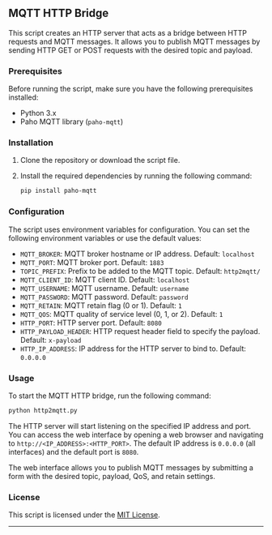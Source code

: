
## MQTT HTTP Bridge

This script creates an HTTP server that acts as a bridge between HTTP requests and MQTT messages. It allows you to publish MQTT messages by sending HTTP GET or POST requests with the desired topic and payload.

### Prerequisites

Before running the script, make sure you have the following prerequisites installed:

- Python 3.x
- Paho MQTT library (`paho-mqtt`)

### Installation

1. Clone the repository or download the script file.
2. Install the required dependencies by running the following command:

   ```bash
   pip install paho-mqtt
   ```

### Configuration

The script uses environment variables for configuration. You can set the following environment variables or use the default values:

- `MQTT_BROKER`: MQTT broker hostname or IP address. Default: `localhost`
- `MQTT_PORT`: MQTT broker port. Default: `1883`
- `TOPIC_PREFIX`: Prefix to be added to the MQTT topic. Default: `http2mqtt/`
- `MQTT_CLIENT_ID`: MQTT client ID. Default: `localhost`
- `MQTT_USERNAME`: MQTT username. Default: `username`
- `MQTT_PASSWORD`: MQTT password. Default: `password`
- `MQTT_RETAIN`: MQTT retain flag (0 or 1). Default: `1`
- `MQTT_QOS`: MQTT quality of service level (0, 1, or 2). Default: `1`
- `HTTP_PORT`: HTTP server port. Default: `8080`
- `HTTP_PAYLOAD_HEADER`: HTTP request header field to specify the payload. Default: `x-payload`
- `HTTP_IP_ADDRESS`: IP address for the HTTP server to bind to. Default: `0.0.0.0`

### Usage

To start the MQTT HTTP bridge, run the following command:

```bash
python http2mqtt.py
```

The HTTP server will start listening on the specified IP address and port. You can access the web interface by opening a web browser and navigating to `http://<IP_ADDRESS>:<HTTP_PORT>`. The default IP address is `0.0.0.0` (all interfaces) and the default port is `8080`.

The web interface allows you to publish MQTT messages by submitting a form with the desired topic, payload, QoS, and retain settings.

### License

This script is licensed under the [MIT License](LICENSE).

---
